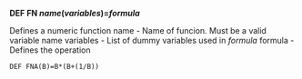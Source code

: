**DEF FN *name*(*variables*)=*formula***

Defines a numeric function
  name      - Name of funcion.  Must be a valid variable name
  variables - List of dummy variables used in *formula*
  formula  - Defines the operation

```ecb2
DEF FNA(B)=B*(B+(1/B))
```
